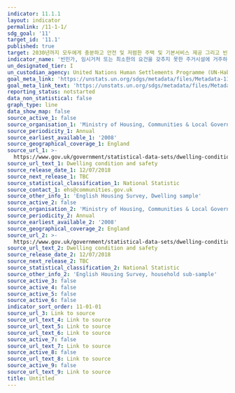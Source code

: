 ```yaml
---
indicator: 11.1.1
layout: indicator
permalink: /11-1-1/
sdg_goal: '11'
target_id: '11.1'
published: true
target: 2030년까지 모두에게 충분하고 안전 및 저렴한 주택 및 기본서비스 제공 그리고 빈민가 개선
indicator_name: '빈민가, 임시거처 또는 최소한의 요건을 갖추지 못한 주거시설에 거주하는 도시인구비율'
un_designated_tier: I
un_custodian_agency: United Nations Human Settlements Programme (UN-Habitat)
goal_meta_link: 'https://unstats.un.org/sdgs/metadata/files/Metadata-11-01-01.pdf'
goal_meta_link_text: 'https://unstats.un.org/sdgs/metadata/files/Metadata-11-01-01.pdf'
reporting_status: notstarted
data_non_statistical: false
graph_type: line
data_show_map: false
source_active_1: false
source_organisation_1: 'Ministry of Housing, Communities & Local Government'
source_periodicity_1: Annual
source_earliest_available_1: '2008'
source_geographical_coverage_1: England
source_url_1: >-
  https://www.gov.uk/government/statistical-data-sets/dwelling-condition-and-safety
source_url_text_1: Dwelling condition and safety
source_release_date_1: 12/07/2018
source_next_release_1: TBC
source_statistical_classification_1: National Statistic
source_contact_1: ehs@communities.gov.uk
source_other_info_1: 'English Housing Survey, Dwelling sample'
source_active_2: false
source_organisation_2: 'Ministry of Housing, Communities & Local Government'
source_periodicity_2: Annual
source_earliest_available_2: '2008'
source_geographical_coverage_2: England
source_url_2: >-
  https://www.gov.uk/government/statistical-data-sets/dwelling-condition-and-safety
source_url_text_2: Dwelling condition and safety
source_release_date_2: 12/07/2018
source_next_release_2: TBC
source_statistical_classification_2: National Statistic
source_other_info_2: 'English Housing Survey, household sub-sample'
source_active_3: false
source_active_4: false
source_active_5: false
source_active_6: false
indicator_sort_order: 11-01-01
source_url_3: Link to source
source_url_text_4: Link to source
source_url_text_5: Link to source
source_url_text_6: Link to source
source_active_7: false
source_url_text_7: Link to source
source_active_8: false
source_url_text_8: Link to source
source_active_9: false
source_url_text_9: Link to source
title: Untitled
---
```

